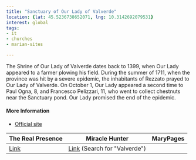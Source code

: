 ```yaml
---
title: "Sanctuary of Our Lady of Valverde"
location: {lat: 45.5236738652071, lng: 10.3142692079531}
interest: global
tags:
- it
- churches
- marian-sites

---
```



The Shrine of Our Lady of Valverde dates back to 1399, when Our Lady appeared to a farmer plowing his field.  During the summer of 1711, when the province was hit by a severe epidemic, the inhabitants of Rezzato prayed to Our Lady of Valverde.  On October 1, Our Lady appeared a second time to Paul Ogna, 8, and Francesco Pelizzari, 11, who went to collect chestnuts near the Sanctuary pond.  Our Lady promised the end of the epidemic.

#### More Information

* [Official site](https://www.uprezzatovirle.it/santuario-valverde)


| The Real Presence | Miracle Hunter | MaryPages |
| --- | --- | --- |
| [Link](http://www.therealpresence.org/eucharst/misc/BVM/13_VALVERDE_60x96.pdf) | [Link](https://www.miraclehunter.com/marian_apparitions/approved_apparitions/apparitions_1700-1799.html) (Search for "Valverde") |  |





